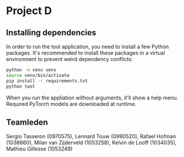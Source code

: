 # Project D

## Installing dependencies

In order to run the tool application, you need to install a few Python packages. It's recommended to install these packages in a virtual environment to prevent weird dependency conflicts:

```sh
python -m venv venv
source venv/bin/activate
pip install -r requirements.txt
python tool
```

When you run the appliation without arguments, it'll show a help menu. Required PyTorch models are downloaded at runtime.

## Teamleden

Sergio Tasseron (0970575),
Lennard Touw (0990520),
Rafael Hofman (1038660),
Milan van Zijderveld (1053258),
Kelvin de Looff (1034035),
Mathieu Gillesse (1053249)
